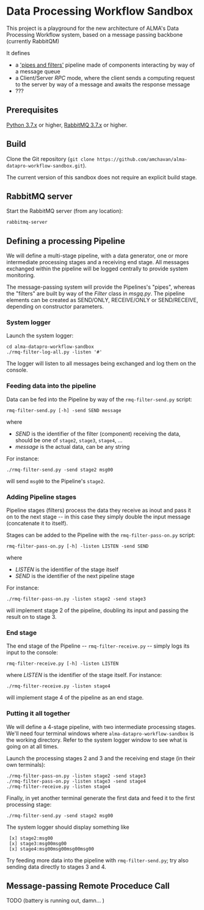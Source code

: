 # Data Processing Workflow Sandbox

This project is a playground for the new architecture of ALMA's Data Processing Workflow system, based on a message passing backbone (currently RabbitQM)
<!--
Place project URL here
-->
It defines 
* a ['pipes and filters'](https://docs.microsoft.com/en-us/azure/architecture/patterns/pipes-and-filters) pipeline made of components interacting by way of a message queue
* a Client/Server _RPC_ mode, where the client sends a computing request to the server by way of a
  message and awaits the response message
* ???

## Prerequisites
[Python 3.7.x](https://www.python.org/downloads/)
or higher,
[RabbitMQ 3.7.x](https://www.rabbitmq.com/)
or higher.

## Build
Clone the Git repository (`git clone https://github.com/amchavan/alma-datapro-workflow-sandbox.git`).

The current version of this sandbox does not require an explicit build stage.

## RabbitMQ server

Start the RabbitMQ server (from any location):
```
rabbitmq-server
```

## Defining a processing Pipeline

We will define a multi-stage pipeline, with a data generator, one or more intermediate processing stages and a receiving end stage. All messages exchanged within the pipeline will be logged centrally to provide system monitoring.

The message-passing system will provide the Pipelines's "pipes", whereas the "filters" are built by way of the _Filter_ class in _msgq.py_. The pipeline elements can be created as SEND/ONLY, RECEIVE/ONLY or SEND/RECEIVE, depending on constructor parameters.

### System logger

Launch the system logger:
```
cd alma-datapro-workflow-sandbox
./rmq-filter-log-all.py -listen '#'
```
The logger will listen to all messages being exchanged and log them on the console.


### Feeding data into the pipeline

Data can be fed into the Pipeline by way of the `rmq-filter-send.py` script:
```
rmq-filter-send.py [-h] -send SEND message
```
where
* _SEND_ is the identifier of the filter (component) receiving the data, should be one of `stage2`, `stage3`, `stage4`, ...
* _message_ is the actual data, can be any string

For instance:
```
./rmq-filter-send.py -send stage2 msg00
```
will send `msg00` to the Pipeline's `stage2`.

### Adding Pipeline stages

Pipeline stages (filters) process the data they receive as inout and pass it on to the next stage -- in this case they simply double the input message (concatenate it to itself).

Stages can be added to the Pipeline with the `rmq-filter-pass-on.py` script:
```
rmq-filter-pass-on.py [-h] -listen LISTEN -send SEND
```
where
* _LISTEN_ is the identifier of the stage itself
* _SEND_ is the identifier of the next pipeline stage

For instance:
```
./rmq-filter-pass-on.py -listen stage2 -send stage3
```
will implement stage 2 of the pipeline, doubling its input and passing the result on to stage 3.

### End stage

The end stage of the Pipeline -- `rmq-filter-receive.py` -- simply logs its input to the console:
```
rmq-filter-receive.py [-h] -listen LISTEN
```
where _LISTEN_ is the identifier of the stage itself. For instance:
```
./rmq-filter-receive.py -listen stage4
```
will implement stage 4 of the pipeline as an end stage.


### Putting it all together

We will define a 4-stage pipeline, with two intermediate processing stages. We'll need four terminal windows where `alma-datapro-workflow-sandbox` is the working directory. Refer to the system logger window to see what is going on at all times.

Launch the processing stages 2 and 3 and the receiving end stage (in their own terminals):
```
./rmq-filter-pass-on.py -listen stage2 -send stage3
./rmq-filter-pass-on.py -listen stage3 -send stage4
./rmq-filter-receive.py -listen stage4
```

Finally, in yet another terminal generate the first data and feed it to the first processing stage:
```
./rmq-filter-send.py -send stage2 msg00
```

The system logger should display something like
```
 [x] stage2:msg00
 [x] stage3:msg00msg00
 [x] stage4:msg00msg00msg00msg00
```

Try feeding more data into the pipeline with `rmq-filter-send.py`; try also sending data directly to stages 3 and 4.

## Message-passing Remote Proceduce Call

TODO (battery is running out, damn... )
